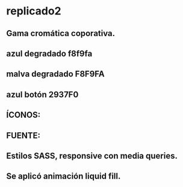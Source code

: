 # replicado2

## Gama cromática coporativa.
## azul degradado f8f9fa
## malva degradado F8F9FA
## azul botón 2937F0
## ÍCONOS:
##  <script src="https://code.iconify.design/iconify-icon/1.0.1/iconify-icon.min.js"></script>

## FUENTE:
## <link rel="preconnect" href="https://fonts.gstatic.com" />
## <link href="https://fonts.googleapis.com/css2?family=Newsreader:ital,wght@0,600;1,600&amp;display=swap" rel="stylesheet" />
## <link href="https://fonts.googleapis.com/css2?family=Mulish:ital,wght@0,300;0,500;0,600;0,700;1,300;1,500;1,600;1,700&amp;display=swap" rel="stylesheet" />
## <link href="https://fonts.googleapis.com/css2?family=Kanit:ital,wght@0,400;1,400&amp;display=swap" rel="stylesheet" />

## Estilos SASS, responsive con media queries.

## Se aplicó animación liquid fill.
